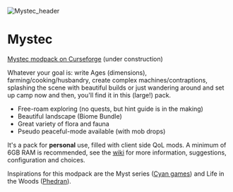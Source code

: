 ![Mystec_header](https://user-images.githubusercontent.com/61091281/74613322-88d05200-510d-11ea-9c45-c255a6777604.png)
# Mystec
[Mystec modpack on Curseforge](https://www.curseforge.com/minecraft/modpacks/mystec "Mystec modpack on Curseforge") (under construction)

Whatever your goal is: write Ages (dimensions), farming/cooking/husbandry, create complex machines/contraptions, splashing the scene with beautiful builds or just wandering around and set up camp now and then, you'll find it in this (large!) pack.

- Free-roam exploring (no quests, but hint guide is in the making)
- Beautiful landscape (Biome Bundle)
- Great variety of flora and fauna
- Pseudo peaceful-mode available (with mob drops)

It's a pack for **personal** use, filled with client side QoL mods. A minimum of 6GB RAM is recommended, see the [wiki](https://github.com/blutec-dev/Mystec/wiki "wiki") for more information, suggestions, configuration and choices.

Inspirations for this modpack are the Myst series ([Cyan games](https://cyan.com/games/ "Cyan games")) and Life in the Woods ([Phedran](http://www.phedran.com/ "Phedran")).
